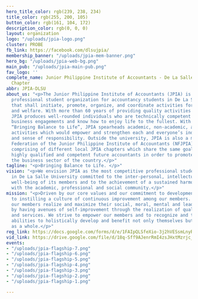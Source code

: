 ```yaml
---
hero_title_color: rgb(239, 238, 234)
title_color: rgb(255, 200, 105)
button_color: rgb(161, 104, 172)
description_color: rgb(0, 0, 0)
layout: organization
logo: "/uploads/jpia-logo.png"
cluster: PROBE
fb_link: https://facebook.com/dlsujpia/
membership_banner: "/uploads/jpia-mem-banner.png"
hero_bg: "/uploads/jpia-web-bg.png"
main_pub: "/uploads/jpia-main-pub.png"
fav_logo: ''
complete_name: Junior Philippine Institute of Accountants - De La Salle University
  Chapter
abbr: JPIA-DLSU
about_us: "<p>The Junior Philippine Institute of Accountants (JPIA) is the premier
  professional student organization for accountancy students in De La Salle University
  that shall initiate, promote, organize, and coordinate activities for student development
  and welfare. With more than 60 years of providing quality activities to its members,
  JPIA produces well-rounded individuals who are technically competent to do their
  business engagements and know how to enjoy life to the fullest. With its motto of
  “Bringing Balance to Life”, JPIA spearheads academic, non-academic, and socio-civic
  activities which would empower and strengthen each and everyone’s individuality
  and sense of responsibility. Outside the university, JPIA is also a member of National
  Federation of the Junior Philippine Institute of Accountants (NFJPIA), an organization
  comprising of different local JPIA chapters which share the same goal of molding
  highly qualified and competent future accountants in order to promote and improve
  the business sector of the country.</p>"
tagline: "<p>Bringing Balance to Life. </p>"
vision: "<p>We envision JPIA as the most competitive professional student organization
  in De La Salle University committed to the inter-personal, intellectual and ethical
  well-being of its members and to the achievement of a sustained harmonious relationship
  with the academic, professional and social community.</p>"
mission: "<p>Driven by our core values and our commitment to development, we are devoted
  to instilling a culture of continuous improvement among our members. We aim to help
  our members realize and maximize their social, moral, mental and leadership faculties
  by having avenues of self-improvement through the realization of quality activities
  and services. We strive to empower our members and to recognize and tap their latent
  abilities to holistically develop and benefit not only themselves but also the community
  as a whole.</p>"
reg_link: https://docs.google.com/forms/d/e/1FAIpQLSfeXio-3j2hVESsmLnyR3sPkNL1nSZLn4K0--DjAFUNh5XiJw/viewform?usp=sf_link
vid_link: https://drive.google.com/file/d/18q-Sff9AJenrRmI4zsJHxtMzrjc_ZaFw/preview
events:
- "/uploads/jpia-flagship-7.png"
- "/uploads/jpia-flagship-6.png"
- "/uploads/jpia-flagship-5.png"
- "/uploads/jpia-flagship-4.png"
- "/uploads/jpia-flagship-3.png"
- "/uploads/jpia-flagship-2.png"
- "/uploads/jpia-flagship-1.png"

---
```

